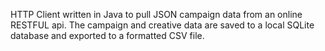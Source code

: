HTTP Client written in Java to pull JSON campaign data from an online RESTFUL api.  The campaign and creative data
are saved to a local SQLite database and exported to a formatted CSV file.

